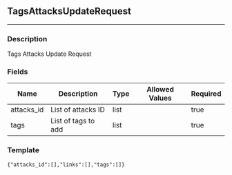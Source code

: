 ## TagsAttacksUpdateRequest
---
### Description
Tags Attacks Update Request
### Fields
| Name | Description | Type | Allowed Values | Required |
| ---- | ----------- | ---- | -------------- | -------- |
| attacks_id | List of attacks ID | list |  | true |
| tags | List of tags to add | list |  | true |
### Template
```
{"attacks_id":[],"links":[],"tags":[]}
```
